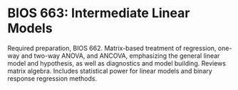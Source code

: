 # BIOS 663: Intermediate Linear Models

Required preparation, BIOS 662. Matrix-based treatment of regression, one-way and two-way ANOVA, and ANCOVA, emphasizing the general linear model and hypothesis, as well as diagnostics and model building. Reviews matrix algebra. Includes statistical power for linear models and binary response regression methods.